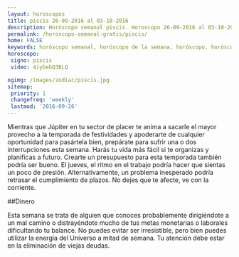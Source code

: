 ```yaml
---
layout: horoscopos
title: piscis 26-09-2016 al 03-10-2016 
description: Horóscopo semanal piscis. Horoscopo 26-09-2016 al 03-10-2016. Horoscopos univision gratis
permalink: /horoscopo-semanal-gratis/piscis/
home: FALSE
keywords: horóscopo semanal, horóscopo de la semana, horóscopo, horóscopo gratis,horóscopos, horóscopo esperanza gracia, horoscopos piscis la semana, horóscopos gratis, Tarot, Astrologia, Zodíaco, piscis, horoscopo gratis
horoscopo:
 signo: piscis
 video: 4iybebQ3BLQ

ogimg: /images/zodiac/piscis.jpg
sitemap:
 priority: 1
 changefreq: 'weekly'
 lastmod: '2016-09-26'
---
```



Mientras que Júpiter en tu sector de placer te anima a sacarle el mayor provecho a la temporada de festividades y apoderarte de cualquier oportunidad para pasártela bien, prepárate para sufrir una o dos interrupciones esta semana. Harás tu vida más fácil si te organizas y planificas a futuro. Crearte un presupuesto para esta temporada también podría ser bueno. El jueves, el ritmo en el trabajo podría hacer que sientas un poco de presión. Alternativamente, un problema inesperado podría retrasar el cumplimiento de plazos. No dejes que te afecte, ve con la corriente. 

##Dinero

Esta semana se trata de alguien que conoces probablemente dirigiéndote a un mal camino o distrayéndote mucho de tus metas monetarias o laborales dificultando tu balance. No puedes evitar ser irresistible, pero bien puedes utilizar la energía del Universo a mitad de semana. Tu atención debe estar en la eliminación de viejas deudas.
